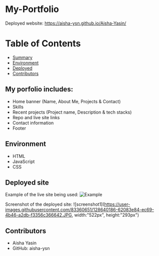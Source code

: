 # My-Portfolio
Deployed website: https://aisha-ysn.github.io/Aisha-Yasin/

# Table of Contents 
  - [Summary](#My-portfolio-includes)
  - [Environment](#environment)
  - [Deployed](#Deployed-site)
  - [Contributors](#contributors)

## My porfolio includes:
* Home banner (Name, About Me, Projects & Contact)
* Skills
* Recent projects (Project name, Description & tech stacks)
* Repo and live site links
* Contact information
* Footer

## Environment
* HTML
* JavaScript
* CSS

## Deployed site
Example of the live site being used:
![Example](https://user-images.githubusercontent.com/83360651/128640196-b285b077-435e-4526-82d2-034f613186de.gif)


Screenshot of the deployed site:
![screenshot1](https://user-images.githubusercontent.com/83360651/128640186-62083e84-ec69-4b46-a2db-f3356c366642.JPG, width:"522px", height:"293px")

## Contributors 
* Aisha Yasin
* GitHub: aisha-ysn
